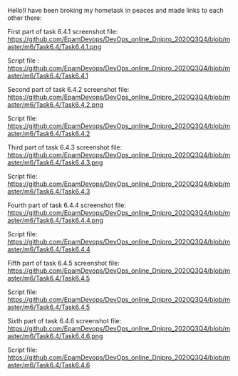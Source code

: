 Hello!I have been broking my hometask in peaces and made links to each other there:

First part of task 6.4.1 screenshot file: https://github.com/EpamDevops/DevOps_online_Dnipro_2020Q3Q4/blob/master/m6/Task6.4/Task6.4.1.png

Script file : https://github.com/EpamDevops/DevOps_online_Dnipro_2020Q3Q4/blob/master/m6/Task6.4/Task6.4.1

Second part of task 6.4.2 screenshot file: https://github.com/EpamDevops/DevOps_online_Dnipro_2020Q3Q4/blob/master/m6/Task6.4/Task6.4.2.png

Script file: https://github.com/EpamDevops/DevOps_online_Dnipro_2020Q3Q4/blob/master/m6/Task6.4/Task6.4.2

Third part of task 6.4.3 screenshot file: https://github.com/EpamDevops/DevOps_online_Dnipro_2020Q3Q4/blob/master/m6/Task6.4/Task6.4.3.png

Script file: https://github.com/EpamDevops/DevOps_online_Dnipro_2020Q3Q4/blob/master/m6/Task6.4/Task6.4.3

Fourth part of task 6.4.4 screenshot file: https://github.com/EpamDevops/DevOps_online_Dnipro_2020Q3Q4/blob/master/m6/Task6.4/Task6.4.4.png

Script file: https://github.com/EpamDevops/DevOps_online_Dnipro_2020Q3Q4/blob/master/m6/Task6.4/Task6.4.4

Fifth part of task 6.4.5 screenshot file: https://github.com/EpamDevops/DevOps_online_Dnipro_2020Q3Q4/blob/master/m6/Task6.4/Task6.4.5

Script file: https://github.com/EpamDevops/DevOps_online_Dnipro_2020Q3Q4/blob/master/m6/Task6.4/Task6.4.5

Sixth part of task 6.4.6 screenshot file: https://github.com/EpamDevops/DevOps_online_Dnipro_2020Q3Q4/blob/master/m6/Task6.4/Task6.4.6.png

Script file: https://github.com/EpamDevops/DevOps_online_Dnipro_2020Q3Q4/blob/master/m6/Task6.4/Task6.4.6
